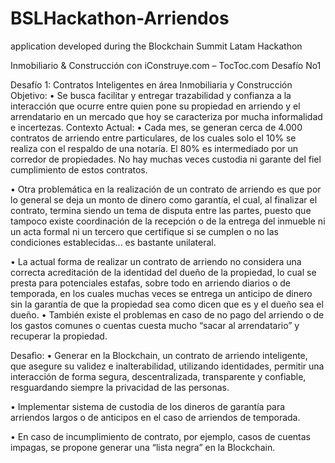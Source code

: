# BSLHackathon-Arriendos

application developed during the Blockchain Summit Latam Hackathon

Inmobiliario & Construcción con iConstruye.com – TocToc.com
Desafío No1

Desafío 1: Contratos Inteligentes en área Inmobiliaria y Construcción
Objetivo:
• Se busca facilitar y entregar trazabilidad y confianza a la interacción que ocurre entre quien pone su propiedad en arriendo y el
arrendatario en un mercado que hoy se caracteriza por mucha informalidad e incertezas.
Contexto Actual:
• Cada mes, se generan cerca de 4.000 contratos de arriendo entre particulares, de los cuales solo el 10% se realiza con el respaldo de
una notaría. El 80% es intermediado por un corredor de propiedades. No hay muchas veces custodia ni garante del fiel cumplimiento de
estos contratos.

• Otra problemática en la realización de un contrato de arriendo es que por lo general se deja un monto de dinero como garantía, el cual, al finalizar el contrato, termina siendo un tema de disputa entre las partes, puesto que tampoco existe coordinación de la recepción o de la
entrega del inmueble ni un acta formal ni un tercero que certifique si se cumplen o no las condiciones establecidas... es bastante
unilateral.

• La actual forma de realizar un contrato de arriendo no considera una correcta acreditación de la identidad del dueño de la propiedad, lo cual se presta para potenciales estafas, sobre todo en arriendo diarios o de temporada, en los cuales muchas veces se entrega un
anticipo de dinero sin la garantía de que la propiedad sea como dicen que es y el dueño sea el dueño.
• También existe el problemas en caso de no pago del arriendo o de los gastos comunes o cuentas cuesta mucho “sacar al arrendatario” y recuperar la propiedad.

Desafìo:
• Generar en la Blockchain, un contrato de arriendo inteligente, que asegure su validez e
inalterabilidad, utilizando identidades, permitir una interacción de forma segura,
descentralizada, transparente y confiable, resguardando siempre la privacidad de las
personas.

• Implementar sistema de custodia de los dineros de garantía para arriendos largos o de
anticipos en el caso de arriendos de temporada.

• En caso de incumplimiento de contrato, por ejemplo, casos de cuentas impagas, se
propone generar una “lista negra” en la Blockchain.
